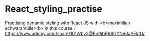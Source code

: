 # React_styling_practise
Practising dynamic styling with React JS with &lt;b>maximilian schwarzmüller&lt;b> in this course : https://www.udemy.com/share/101Wby2@Pm1jbF1dS1YNe0JAEktO/

